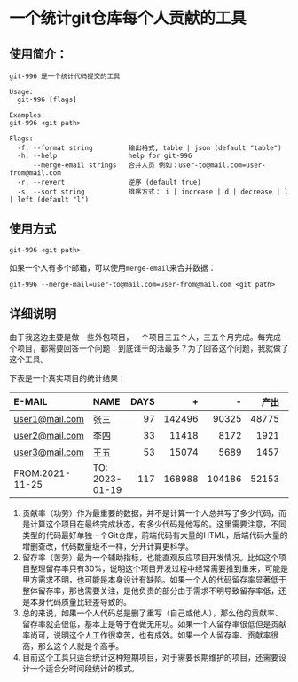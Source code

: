 # 一个统计git仓库每个人贡献的工具

## 使用简介：

```
git-996 是一个统计代码提交的工具

Usage:
  git-996 [flags]

Examples:
git-996 <git path>

Flags:
  -f, --format string         输出格式, table | json (default "table")
  -h, --help                  help for git-996
      --merge-email strings   合并人员 例如：user-to@mail.com=user-from@mail.com
  -r, --revert                逆序 (default true)
  -s, --sort string           排序方式： i | increase | d | decrease | l | left (default "l")
```

## 使用方式

```shell
git-996 <git path>
```

如果一个人有多个邮箱，可以使用`merge-email`来合并数据：

```shell
git-996 --merge-mail=user-to@mail.com=user-from@mail.com <git path>
```

## 详细说明

由于我这边主要是做一些外包项目，一个项目三五个人，三五个月完成。每完成一个项目，都需要回答一个问题：到底谁干的活最多？为了回答这个问题，我就做了这个工具。

下表是一个真实项目的统计结果：

|  E-MAIL | NAME  |  DAYS |  + | - | 产出 | 留存率 | 贡献率 |
|:---| :---  | ---: |  ---: | ---: | ---: | ---: | ---: |
|user1@mail.com| 张三  | 97 |  142496 | 90325 | 48775 | 34.23% | 93.52% |
|user2@mail.com| 李四 | 33 | 11418 | 8172 | 1921 | 16.82% | 3.68% |
|user3@mail.com| 王五 | 53 | 15074 | 5689 | 1457 | 9.67% | 2.79% |
|FROM:2021-11-25| TO: 2023-01-19 | 117 | 168988 | 104186 | 52153 | 30.86% |  |

1. 贡献率（功劳）作为最重要的数据，并不是计算一个人总共写了多少代码，而是计算这个项目在最终完成状态，有多少代码是他写的。这里需要注意，不同类型的代码最好单独一个Git仓库，前端代码有大量的HTML，后端代码大量的增删查改，代码数量级不一样，分开计算更科学。
2. 留存率（苦劳）最为一个辅助指标，也能直观反应项目开发情况。比如这个项目整理留存率只有30%，说明这个项目开发过程中经常需要推到重来，可能是甲方需求不明，也可能是本身设计有缺陷。如果一个人的代码留存率显著低于整体留存率，那也需要关注，是他负责的部分由于需求不明导致留存率低，还是本身代码质量比较差导致的。
3. 总的来说，如果一个人代码总是删了重写（自己或他人），那么他的贡献率、留存率就会很低，基本上是等于在做无用功。如果一个人留存率很低但是贡献率尚可，说明这个人工作很幸苦，也有成效。如果一个人留存率、贡献率很高，那么这个人就是个高手。
4. 目前这个工具只适合统计这种短期项目，对于需要长期维护的项目，还需要设计一个适合分时间段统计的模式。